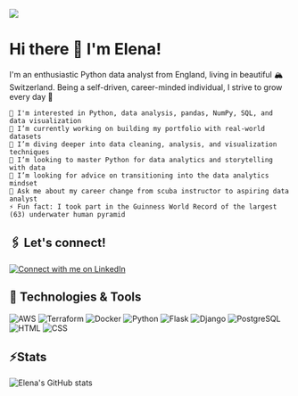 ![](https://raw.githubusercontent.com/elenajp/elenajp/main/me_diving.png)

# Hi there 👋 I'm Elena!

I'm an enthusiastic Python data analyst from England, living in beautiful 🏔 Switzerland.
Being a self-driven, career-minded individual, I strive to grow every day 💪

    🧐 I'm interested in Python, data analysis, pandas, NumPy, SQL, and data visualization
    🔭 I’m currently working on building my portfolio with real-world datasets
    🌱 I’m diving deeper into data cleaning, analysis, and visualization techniques
    👯 I’m looking to master Python for data analytics and storytelling with data
    🤔 I’m looking for advice on transitioning into the data analytics mindset
    💬 Ask me about my career change from scuba instructor to aspiring data analyst
    ⚡ Fun fact: I took part in the Guinness World Record of the largest (63) underwater human pyramid

## 🖇️ Let's connect!

[![Connect with me on LinkedIn](https://img.shields.io/badge/Connect-%230077B5.svg?logo=linkedin&style=sociallabel=Connect)](https://www.linkedin.com/in/elena-perez-2a5890192/)

## 🔧 Technologies & Tools

![AWS](https://img.shields.io/badge/cloud-AWS-099D91?style=flat&logo=amazon-aws&logoColor=white&color=099D91) ![Terraform](https://img.shields.io/badge/Cloud-Terraform-099D91?style=flat&logo=terraform&logoColor=white&color=099D91) ![Docker](https://img.shields.io/badge/Tools-Docker-099D91?style=flat&logo=docker&logoColor=white&color=099D91) ![Python](https://img.shields.io/badge/code-python-099D91?style=flat&logo=python&logoColor=white&color=099D91) ![Flask](https://img.shields.io/badge/Framework-Flask-099D91?style=flat&logo=flask&logoColor=white&color=099D91) ![Django](https://img.shields.io/badge/Framework-Django-099D91?style=flat&logo=django&logoColor=white&color=099D91) ![PostgreSQL](https://img.shields.io/badge/Tools-PostgreSQL-099D91?style=flat&logo=PostgreSQL&logoColor=white&color=099D91) ![HTML](https://img.shields.io/badge/Code-HTML-099D91?style=flat&logo=html5&logoColor=white&color=099D91) ![CSS](https://img.shields.io/badge/Code-CSS-099D91?style=flat&logo=CSS3&logoColor=white&color=099D91)

## ⚡Stats

![Elena's GitHub stats](https://github-readme-stats.vercel.app/api?username=elenajp&show_icons=true&theme=tokyonight&hide_border=true)
